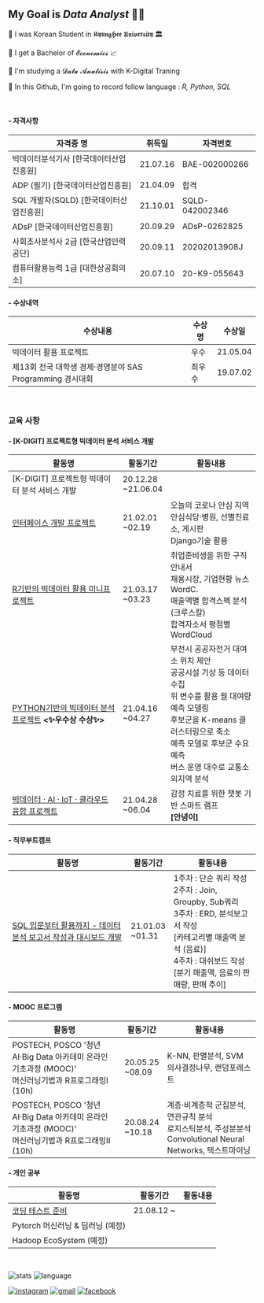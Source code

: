 ## My Goal is *Data Analyst* 💪🏼

:star2: I was Korean Student in 𝕶𝖞𝖚𝖓𝖌𝕳𝖊𝖊 𝖀𝖓𝖎𝖛𝖊𝖗𝖘𝖎𝖙𝖞 🏛 

:star2: I get a Bachelor of 𝓔𝓬𝓸𝓷𝓸𝓶𝓲𝓬𝓼 :chart_with_upwards_trend:

:star2: I'm studying a 𝓓𝓪𝓽𝓪 𝓐𝓷𝓪𝓵𝓲𝓼𝓲𝓼 with K-Digital Traning

:star2: In this Github, I'm going to record follow language : *R, Python, SQL*

<br>

#### - 자격사항

| 자격증 명                               | 취득일   | 자격번호       |
| --------------------------------------- | -------- | -------------- |
| 빅데이터분석기사 [한국데이터산업진흥원] | 21.07.16 | BAE-002000266  |
| ADP (필기) [한국데이터산업진흥원]       | 21.04.09 | 합격           |
| SQL 개발자(SQLD) [한국데이터산업진흥원] | 21.10.01 | SQLD-042002346 |
| ADsP [한국데이터산업진흥원]             | 20.09.29 | ADsP-0262825   |
| 사회조사분석사 2급 [한국산업인력공단]   | 20.09.11 | 20202013908J   |
| 컴퓨터활용능력 1급 [대한상공회의소]     | 20.07.10 | 20-K9-055643   |

#### - 수상내역

| 수상내용                                                  | 수상명 | 수상일   |
| --------------------------------------------------------- | ------ | -------- |
| 빅데이터 활용 프로젝트                                    | 우수   | 21.05.04 |
| 제13회 전국 대학생 경제·경영분야 SAS Programming 경시대회 | 최우수 | 19.07.02 |

<br>

### 교육 사항

#### - [K-DIGIT] 프로젝트형 빅데이터 분석 서비스 개발

| 활동명                                                       | 활동기간              | 활동내용                                                     |
| ------------------------------------------------------------ | --------------------- | ------------------------------------------------------------ |
| [K-DIGIT] 프로젝트형 빅데이터 분석 서비스 개발               | 20.12.28<br>~21.06.04 |                                                              |
| [인터페이스 개발 프로젝트](https://github.com/Yoon-Sangwon/Webproject) | 21.02.01<br>~02.19    | 오늘의 코로나 안심 지역<br>안심식당·병원, 선별진료소, 게시판<br>Django기술 활용 |
| [R기반의 빅데이터 활용 미니프로젝트](https://github.com/Yoon-Sangwon/K-DIGIT_R_Project) | 21.03.17<br>~03.23    | 취업준비생을 위한 구직안내서<br>채용시장, 기업현황 뉴스 WordC.<br>매출액별 합격스펙 분석(크루스칼)<br>합격자소서 평점별 WordCloud |
| [PYTHON기반의 빅데이터 분석 프로젝트](https://github.com/Yoon-Sangwon/Bucheon)  **<✨우수상 수상✨>** | 21.04.16<br>~04.27    | 부천시 공공자전거 대여소 위치 제안<br>공공시설 기상 등 데이터 수집<br>위 변수를 활용 월 대여량 예측 모델링<br>후보군을 K-means 클러스터링으로 축소<br>예측 모델로 후보군 수요 예측<br>버스 운영 대수로 교통소외지역 분석 |
| [빅데이터 · AI · IoT · 클라우드 융합 프로젝트](https://github.com/Yoon-Sangwon/Annyeong) | 21.04.28<br>~06.04    | 감정 치료를 위한 챗봇 기반 스마트 램프<br> **[안녕이]**<br>  |

#### - 직무부트캠프

| 활동명                                                       | 활동기간           | 활동내용                                                     |
| ------------------------------------------------------------ | ------------------ | ------------------------------------------------------------ |
| [SQL 입문부터 활용까지 - 데이터 분석 보고서 작성과 대시보드 개발](https://github.com/Yoon-Sangwon/SQL/tree/master/BootCamp) | 21.01.03<br>~01.31 | 1주차 : 단순 쿼리 작성<br>2주차 : Join, Groupby, Sub쿼리<br>3주차 : ERD, 분석보고서 작성<br>[카테고리별 매출액 분석 (음료)]<br>4주차 : 대쉬보드 작성<br>[분기 매출액, 음료의 판매량, 판매 추이] |

#### - MOOC 프로그램

| 활동명                                                       | 활동기간           | 활동내용                                                     |
| ------------------------------------------------------------ | ------------------ | ------------------------------------------------------------ |
| POSTECH, POSCO '청년 AI·Big Data 아카데미 온라인 기초과정 (MOOC)'<br>머신러닝기법과 R프로그래밍Ⅰ (10h) | 20.05.25<br>~08.09 | K-NN, 판별분석, SVM<br/>의사결정나무, 랜덤포레스트           |
| POSTECH, POSCO '청년 AI·Big Data 아카데미 온라인 기초과정 (MOOC)'<br>머신러닝기법과 R프로그래밍Ⅱ (10h) | 20.08.24<br>~10.18 | 계층·비계층적 군집분석, 연관규칙 분석<br/>로지스틱분석, 주성분분석<br/>Convolutional Neural Networks, 텍스트마이닝 |

#### - 개인 공부

| 활동명                                                       | 활동기간   | 활동내용 |
| ------------------------------------------------------------ | ---------- | -------- |
| [코딩 테스트 준비](https://github.com/Yoon-Sangwon/CodingTest) | 21.08.12 ~ |          |
| Pytorch 머신러닝 & 딥러닝 (예정)                             |            |          |
| Hadoop EcoSystem (예정)                                      |            |          |



<br>

![stats](https://github-readme-stats.vercel.app/api?username=Yoon-sangwon&theme=dark&show_icons=true) ![language](https://github-readme-stats.vercel.app/api/top-langs/?username=Yoon-sangwon&langs_count=5&theme=dark&show_icons=true)

[![instagram](https://img.shields.io/badge/Instagram-E4405F?style=flat-square&logo=Instagram&logoColor=white&link=https://www.instagram.com/PrizeOne_96/)](https://www.instagram.com/PrizeOne_96/) [![gmail](https://img.shields.io/badge/Gmail-D14836?style=flat-square&logo=Gmail&logoColor=white&link=mailto:tkddnjs1648@gmail.com)](mailto:tkddnjs1648@gmail.com) [![facebook](https://img.shields.io/badge/Facebook-1877F2?style=flat-square&logo=Facebook&logoColor=white&link=https://www.facebook.com/Y00NSW)](https://www.facebook.com/Y00NSW)

<!--
**Yoon-Sangwon/Yoon-Sangwon** is a ✨ _special_ ✨ repository because its `README.md` (this file) appears on your GitHub profile.

이모지는 아래에서 참고할 것!
https://wepplication.github.io/tools/charMap/#combCharGen

Here are some ideas to get you started:

- 🔭 I’m currently working on ...
- 🌱 I’m currently learning ...
- 👯 I’m looking to collaborate on ...
- 🤔 I’m looking for help with ...
- 💬 Ask me about ...
- 📫 How to reach me: ...
- 😄 Pronouns: ...
- ⚡ Fun fact: ...
-->